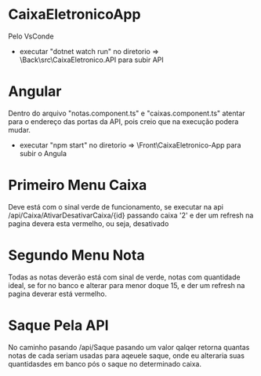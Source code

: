 # CaixaEletronicoApp

Pelo VsConde 

- executar "dotnet watch run" no diretorio => \Back\src\CaixaEletronico.API para subir API

# Angular

Dentro do arquivo "notas.component.ts" e "caixas.component.ts" atentar para o endereço das portas da API, pois creio que na execução podera mudar.

- executar "npm start" no diretorio => \Front\CaixaEletronico-App para subir o Angula


# Primeiro Menu Caixa

Deve está com o sinal verde de funcionamento, se executar na api /api/Caixa/AtivarDesativarCaixa/{id}
passando caixa '2' e der um refresh na pagina devera esta vermelho, ou seja, desativado

# Segundo Menu Nota

Todas as notas deverão está com sinal de verde, notas com quantidade ideal, se for no banco e alterar para menor doque 15, e der um refresh na pagina deverar está vermelho.

# Saque Pela API

No caminho pasando ​/api​/Saque pasando um valor qalqer retorna quantas notas de cada seriam usadas para aqeuele saque, onde eu alteraria suas quantidasdes em banco pós o saque no determinado caixa.




